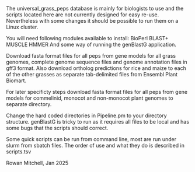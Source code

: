 The universal_grass_peps database is mainly for biologists to use and the scripts located here are not currently designed for easy re-use. Nevertheless with some changes it should be possible to run them on a Linux cluster.

You will need following modules available to install: BioPerl BLAST+ MUSCLE HMMER
And some way of running the genBlastG application.
 
Download fasta format files for all peps from gene models for all grass genomes, complete genome sequence files and genome annotation files in gff3 format. Also download ortholog predictions for rice and maize to each of the other grasses as separate tab-delimited files from Ensembl Plant Biomart. 

For later specificty steps download fasta format files for all peps from gene models for commelinid, monocot and non-monocot plant genomes to separate directory.

Change the hard coded directories in Pipeline.pm to your directory structure. 
genBlastG is tricky to run as it requires all files to be local and has some bugs that the scripts should correct.

Some quick scripts can be run from command line, most are run under slurm from sbatch files. The order of use and what they do is described in scripts.tsv

Rowan Mitchell, Jan 2025
